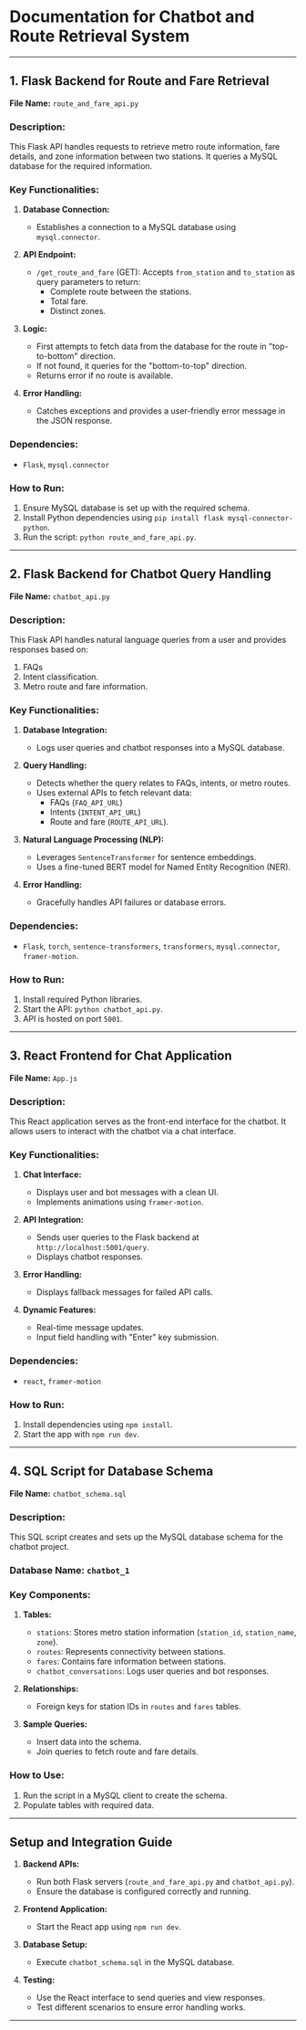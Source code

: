 
# Documentation for Chatbot and Route Retrieval System

---

## 1. Flask Backend for Route and Fare Retrieval
**File Name:** `route_and_fare_api.py`

### Description:
This Flask API handles requests to retrieve metro route information, fare details, and zone information between two stations. It queries a MySQL database for the required information.

### Key Functionalities:
1. **Database Connection:**
   - Establishes a connection to a MySQL database using `mysql.connector`.

2. **API Endpoint:**
   - `/get_route_and_fare` (GET): Accepts `from_station` and `to_station` as query parameters to return:
     - Complete route between the stations.
     - Total fare.
     - Distinct zones.

3. **Logic:**
   - First attempts to fetch data from the database for the route in "top-to-bottom" direction.
   - If not found, it queries for the "bottom-to-top" direction.
   - Returns error if no route is available.

4. **Error Handling:**
   - Catches exceptions and provides a user-friendly error message in the JSON response.

### Dependencies:
- `Flask`, `mysql.connector`

### How to Run:
1. Ensure MySQL database is set up with the required schema.
2. Install Python dependencies using `pip install flask mysql-connector-python`.
3. Run the script: `python route_and_fare_api.py`.

---

## 2. Flask Backend for Chatbot Query Handling
**File Name:** `chatbot_api.py`

### Description:
This Flask API handles natural language queries from a user and provides responses based on:
1. FAQs
2. Intent classification.
3. Metro route and fare information.

### Key Functionalities:
1. **Database Integration:**
   - Logs user queries and chatbot responses into a MySQL database.

2. **Query Handling:**
   - Detects whether the query relates to FAQs, intents, or metro routes.
   - Uses external APIs to fetch relevant data:
     - FAQs (`FAQ_API_URL`)
     - Intents (`INTENT_API_URL`)
     - Route and fare (`ROUTE_API_URL`).

3. **Natural Language Processing (NLP):**
   - Leverages `SentenceTransformer` for sentence embeddings.
   - Uses a fine-tuned BERT model for Named Entity Recognition (NER).

4. **Error Handling:**
   - Gracefully handles API failures or database errors.

### Dependencies:
- `Flask`, `torch`, `sentence-transformers`, `transformers`, `mysql.connector`, `framer-motion`.

### How to Run:
1. Install required Python libraries.
2. Start the API: `python chatbot_api.py`.
3. API is hosted on port `5001`.

---

## 3. React Frontend for Chat Application
**File Name:** `App.js`

### Description:
This React application serves as the front-end interface for the chatbot. It allows users to interact with the chatbot via a chat interface.

### Key Functionalities:
1. **Chat Interface:**
   - Displays user and bot messages with a clean UI.
   - Implements animations using `framer-motion`.

2. **API Integration:**
   - Sends user queries to the Flask backend at `http://localhost:5001/query`.
   - Displays chatbot responses.

3. **Error Handling:**
   - Displays fallback messages for failed API calls.

4. **Dynamic Features:**
   - Real-time message updates.
   - Input field handling with "Enter" key submission.

### Dependencies:
- `react`, `framer-motion`

### How to Run:
1. Install dependencies using `npm install`.
2. Start the app with `npm run dev`.

---

## 4. SQL Script for Database Schema
**File Name:** `chatbot_schema.sql`

### Description:
This SQL script creates and sets up the MySQL database schema for the chatbot project.

### Database Name: `chatbot_1`

### Key Components:
1. **Tables:**
   - `stations`: Stores metro station information (`station_id`, `station_name`, `zone`).
   - `routes`: Represents connectivity between stations.
   - `fares`: Contains fare information between stations.
   - `chatbot_conversations`: Logs user queries and bot responses.

2. **Relationships:**
   - Foreign keys for station IDs in `routes` and `fares` tables.

3. **Sample Queries:**
   - Insert data into the schema.
   - Join queries to fetch route and fare details.

### How to Use:
1. Run the script in a MySQL client to create the schema.
2. Populate tables with required data.

---

## Setup and Integration Guide
1. **Backend APIs:**
   - Run both Flask servers (`route_and_fare_api.py` and `chatbot_api.py`).
   - Ensure the database is configured correctly and running.

2. **Frontend Application:**
   - Start the React app using `npm run dev`.

3. **Database Setup:**
   - Execute `chatbot_schema.sql` in the MySQL database.

4. **Testing:**
   - Use the React interface to send queries and view responses.
   - Test different scenarios to ensure error handling works.

---
